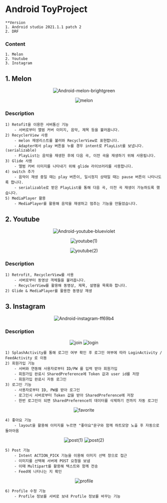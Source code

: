 # Android ToyProject

    **Version
    1. Android studio 2021.1.1 patch 2
    2. DRF

### Content
    1. Melon
    2. Youtube
    3. Instagram

## 1. Melon
<div align=center>
  
  ![Android-melon-brightgreen](https://user-images.githubusercontent.com/69226800/168702611-e3ea39cc-71dc-4b03-ad6e-0b4442b15359.svg)
  
  ![melon](https://user-images.githubusercontent.com/69226800/168709620-77e582d2-774e-45f9-b7dc-b46f51a67b3d.gif)
  
</div>

### Description

    1) Retofit을 이용한 서버통신 기능
        - 서버로부터 앨범 커버 이미지, 음악, 제목 등을 불러옵니다.
    2) RecyclerView 사용
        - melon 재생리스트를 불러와 RecyclerView로 표현합니다.
        - Adapter에서 play 버튼을 누를 경우 intent로 PlayList를 보냅니다.(serializable)
        - PlayList는 음악을 재생한 후에 다음 곡, 이전 곡을 재생하기 위해 사용됩니다.
    3) Glide 사용
        - 앨범 커버 이미지를 나타내기 위해 glide 라이브러리를 사용합니다.
    4) switch 추가
        - 음악이 재생 중일 때는 play 버튼이, 일시정지 상태일 때는 pause 버튼이 나타나도록 합니다.
        - serializable로 받은 PlayList를 통해 다음 곡, 이전 곡 재생이 가능하도록 했습니다.
    5) MediaPlayer 활용
        - MediaPlayer를 활용해 음악을 재생하고 멈추는 기능을 만들었습니다.

## 2. Youtube
<div align=center>
  
  ![Android-youtube-blueviolet](https://user-images.githubusercontent.com/69226800/168702500-4e673f94-0eaa-4d9c-8abd-d22da799e992.svg)
  
  ![youtube(1)](https://user-images.githubusercontent.com/69226800/168701908-e3933171-e39a-4e9b-a04b-4dd9948d74e7.gif)
    
  ![youtube(2)](https://user-images.githubusercontent.com/69226800/168701941-3dc62ff5-084d-4e6c-8993-5dfc44ce0513.gif)
  
</div>

### Description

    1) Retrofit, RecyclerView를 사용
        - 서버로부터 동영상 객체들을 불러옵니다.
        - RecyclerView를 활용해 동영상, 제목, 설명을 목록화 합니다.
    2) Glide & MediaPlayer를 활용한 동영상 재생
    
## 3. Instagram
<div align=center>
    
  ![Android-instagram-ff69b4](https://user-images.githubusercontent.com/69226800/168710684-6cc70164-a7bb-4682-8420-05aecfaf6987.svg)

</div>

### Description

<div align=center>
    
![join](https://user-images.githubusercontent.com/69226800/168744331-9370d625-d5e2-4919-82d0-de9c0d1ba0cf.gif)
![login](https://user-images.githubusercontent.com/69226800/168744340-d022b3af-4540-4105-ad5d-896ca90797bb.gif)

</div>

    1) SplashActivity를 통해 로그인 여부 확인 후 로그인 여부에 따라 LoginActivity / FeedActivity 로 이동
    2) 회원가입 기능
        - 서버와 연동해 사용자로부터 ID/PW 를 입력 받아 회원가입
        - 회원가입 완료시 SharedPreference에 Token 값과 user id를 저장
        - 회원가입 완료시 자동 로그인
    3) 로그인 기능
        - 사용자로부터 ID, PW를 받아 로그인
        - 로그인시 서버로부터 Token 값을 받아 SharedPreference에 저장
        - 한번 로그인이 되면 SharedPreference의 데이터를 삭제하기 전까지 자동 로그인
        
<div align=center>

![favorite](https://user-images.githubusercontent.com/69226800/168744345-383d2373-2fce-45ea-9879-c8c3996d96f1.gif)

</div>

    4) 좋아요 기능
        - layout을 활용해 이미지를 누르면 "좋아요"문구와 함께 하트모양 노출 후 자동으로 돌아아옴

<div align=center>
    
![post(1)](https://user-images.githubusercontent.com/69226800/168744462-08b86913-8b94-421c-9c0c-250895ef869e.gif)
![post(2)](https://user-images.githubusercontent.com/69226800/168744465-0e85d44a-b4d1-4f27-b4e4-f634ae1625ad.gif)

</div>

    5) Post 기능
        - Intent ACTION_PICK 기능을 이용해 이미지 선택 창으로 접근
        - 이미지를 선택해 서버에 POST 요청을 보냄
        - 이때 Multipart를 활용해 텍스트와 함께 전송
        - Feed에 나타나는 지 확인
        
<div align=center>
    
![profile](https://user-images.githubusercontent.com/69226800/168744453-f9100a92-2d29-40c6-9683-d1df75079792.gif)

</div>

    6) Profile 수정 기능
        - Profile 정보를 서버로 보내 Profile 정보를 바꾸는 기능
